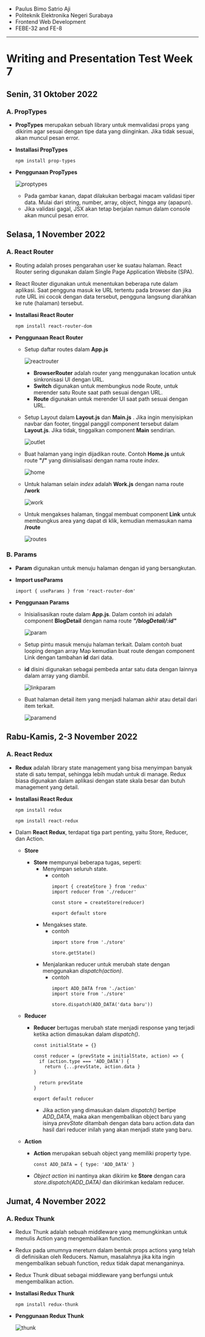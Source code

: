 - Paulus Bimo Satrio Aji
- Politeknik Elektronika Negeri Surabaya
- Frontend Web Development
- FEBE-32 and FE-8
---

# Writing and Presentation Test Week 7

## Senin, 31 Oktober 2022

### A. **PropTypes**

- **PropTypes** merupakan sebuah library untuk memvalidasi props yang dikirim agar sesuai dengan tipe data yang diinginkan. Jika tidak sesuai, akan muncul pesan error.

- **Installasi PropTypes**
    ```
    npm install prop-types
    ```

- **Penggunaan PropTypes**
     
    ![proptypes](images/week7/proptypes.png)
      
    - Pada gambar kanan, dapat dilakukan berbagai macam validasi tiper data. Mulai dari string, number, array, object, hingga any (apapun).
    - Jika validasi gagal, JSX akan tetap berjalan namun dalam console akan muncul pesan error.

## Selasa, 1 November 2022

### A. **React Router**

- Routing adalah proses pengarahan user ke suatau halaman. React Router sering digunakan dalam Single Page Application Website (SPA). 
- React Router digunakan untuk menentukan beberapa rute dalam aplikasi. Saat pengguna masuk ke URL tertentu pada browser dan jika rute URL ini cocok dengan data tersebut, pengguna langsung diarahkan ke rute (halaman) tersebut.

- **Installasi React Router**
    ```
    npm install react-router-dom
    ```

- **Penggunaan React Router**

  - Setup daftar routes dalam **App.js**

    ![reactrouter](images/week7/reactrouter.png)

    - **BrowserRouter** adalah router yang menggunakan location untuk sinkronisasi UI dengan URL.
    - **Switch** digunakan untuk membungkus node Route, untuk merender satu Route saat path sesuai dengan URL.
    - **Route** digunakan untuk merender UI saat path sesuai dengan URL.

  - Setup Layout dalam **Layout.js** dan **Main.js** . Jika ingin menyisipkan navbar dan footer, tinggal panggil component tersebut dalam **Layout.js**. Jika tidak, tinggalkan component **Main** sendirian.

    ![outlet](images/week7/outlet.png)

  - Buat halaman yang ingin dijadikan route. Contoh **Home.js** untuk route **"/"** yang diinisialisasi dengan nama route *index*.

    ![home](images/week7/home.JPG)

  - Untuk halaman selain *index* adalah **Work.js** dengan nama route **/work**

    ![work](images/week7/work.JPG)

  - Untuk mengakses halaman, tinggal membuat component **Link** untuk membungkus area yang dapat di klik, kemudian memasukan nama **/route**

    ![routes](images/week7/routes.png)

### B. **Params**

- **Param** digunakan untuk menuju halaman dengan id yang bersangkutan.

- **Import useParams**
    ```
    import { useParams } from 'react-router-dom'
    ```

- **Penggunaan Params**

  - Inisialisasikan route dalam **App.js**. Dalam contoh ini adalah component **BlogDetail** dengan nama route ***"/blogDetail/:id"***

    ![param](images/week7/param.png)

  - Setup pintu masuk menuju halaman terkait. Dalam contoh buat looping dengan array Map kemudian buat route dengan component Link dengan tambahan **id** dari data.
  - **id** disini digunakan sebagai pembeda antar satu data dengan lainnya dalam array yang diambil.

    ![linkparam](images/week7/linkparam.png)
    
  - Buat halaman detail item yang menjadi halaman akhir atau detail dari item terkait.

    ![paramend](images/week7/paramend.png)

## Rabu-Kamis, 2-3 November 2022

### A. **React Redux**

- **Redux** adalah library state management yang bisa menyimpan banyak state di satu tempat, sehingga lebih mudah untuk di manage. Redux biasa digunakan dalam aplikasi dengan state skala besar dan butuh management yang detail.

- **Installasi React Redux**
    ```
    npm install redux
    ```
    ```
    npm install react-redux
    ```
- Dalam **React Redux**, terdapat tiga part penting, yaitu Store, Reducer, dan Action.

  - **Store**
    - **Store** mempunyai beberapa tugas, seperti:
      - Menyimpan seluruh state.
        - contoh
          ```
          import { createStore } from 'redux'
          import reducer from './reducer'

          const store = createStore(reducer)

          export default store
          ```
      - Mengakses state.
        - contoh
          ```
          import store from './store'

          store.getState()
          ```
      - Menjalankan reducer untuk merubah state dengan menggunakan *dispatch(action)*.
        - contoh
          ```
          import ADD_DATA from './action'
          import store from './store'

          store.dispatch(ADD_DATA('data baru'))
          ```

  - **Reducer**

    - **Reducer** bertugas merubah state menjadi response yang terjadi ketika action dimasukan dalam *dispatch()*.

      ```
      const initialState = {}

      const reducer = (prevState = initialState, action) => {
        if (action.type === 'ADD_DATA') {
          return {...prevState, action.data }
      }

        return prevState
      }

      export default reducer
      ```

      - Jika action yang dimasukan dalam *dispatch()* bertipe *ADD_DATA*, maka akan mengembalikan object baru yang isinya *prevState* ditambah dengan data baru action.data dan hasil dari reducer inilah yang akan menjadi state yang baru.

  - **Action**

    - **Action** merupakan sebuah object yang memiliki property type.
      ```
      const ADD_DATA = { type: 'ADD_DATA' }
      ```
    - *Object action* ini nantinya akan dikirim ke **Store** dengan cara *store.dispatch(ADD_DATA)* dan dikirimkan kedalam reducer.

## Jumat, 4 November 2022

### A. **Redux Thunk**

  - Redux Thunk adalah sebuah  middleware yang memungkinkan untuk menulis Action yang mengembalikan function. 
  - Redux pada umumnya mereturn dalam bentuk props actions yang telah di definisikan oleh Reducers. Namun, masalahnya jika kita ingin mengembalikan sebuah function, redux tidak dapat menanganinya.
  - Redux Thunk dibuat sebagai middleware yang berfungsi untuk mengembalikan action.

- **Installasi Redux Thunk**
    ```
    npm install redux-thunk
    ```

- **Penggunaan Redux Thunk**
     
    ![thunk](images/week7/thunk.JPG)